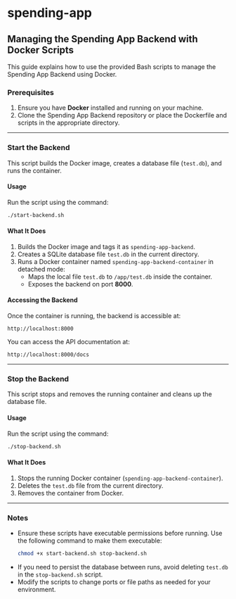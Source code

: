 # spending-app

## Managing the Spending App Backend with Docker Scripts

This guide explains how to use the provided Bash scripts to manage the Spending App Backend using Docker.

### Prerequisites
1. Ensure you have **Docker** installed and running on your machine.
2. Clone the Spending App Backend repository or place the Dockerfile and scripts in the appropriate directory.

---

### **Start the Backend**

This script builds the Docker image, creates a database file (`test.db`), and runs the container.

#### **Usage**
Run the script using the command:
```bash
./start-backend.sh
```

#### **What It Does**
1. Builds the Docker image and tags it as `spending-app-backend`.
2. Creates a SQLite database file `test.db` in the current directory.
3. Runs a Docker container named `spending-app-backend-container` in detached mode:
   - Maps the local file `test.db` to `/app/test.db` inside the container.
   - Exposes the backend on port **8000**.

#### **Accessing the Backend**
Once the container is running, the backend is accessible at:
```
http://localhost:8000
```

You can access the API documentation at:
```
http://localhost:8000/docs
```

---

### **Stop the Backend**

This script stops and removes the running container and cleans up the database file.

#### **Usage**
Run the script using the command:
```bash
./stop-backend.sh
```

#### **What It Does**
1. Stops the running Docker container (`spending-app-backend-container`).
2. Deletes the `test.db` file from the current directory.
3. Removes the container from Docker.

---

### Notes
- Ensure these scripts have executable permissions before running. Use the following command to make them executable:
  ```bash
  chmod +x start-backend.sh stop-backend.sh
  ```
- If you need to persist the database between runs, avoid deleting `test.db` in the `stop-backend.sh` script.
- Modify the scripts to change ports or file paths as needed for your environment.
